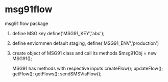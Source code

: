 # msg91flow
msg91 flow  package

1. define MSG key
define('MSG91_KEY','abc');

2. define enviornmen default staging,
define('MSG91_ENV','production')

3. create object of MSG91 class and call its methods
    $msg91Obj = new MSG91();

    MSG91 has methods with respective inputs
    createFlow();
    updateFlow();
    getFlow();
    getFlows();
    sendSMSViaFlow();



